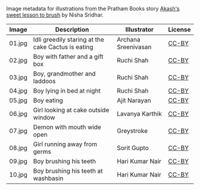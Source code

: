 Image metadata for illustrations from the Pratham Books story [Akash's sweet lesson to brush](https://storyweaver.org.in/stories/3462-akash-s-sweet-lesson-to-brush) by Nisha Sridhar.

Image | Description | Illustrator | License
----- | ----------- | ----------- | -------
01.jpg | Idli greedily staring at the cake Cactus is eating | Archana Sreenivasan | [CC-BY](https://creativecommons.org/licenses/by/4.0/)
02.jpg | Boy with father and a gift box | Ruchi Shah | [CC-BY](https://creativecommons.org/licenses/by/4.0/)
03.jpg | Boy, grandmother and laddoos | Ruchi Shah | [CC-BY](https://creativecommons.org/licenses/by/4.0/)
04.jpg | Boy lying in bed at night | Ruchi Shah | [CC-BY](https://creativecommons.org/licenses/by/4.0/)
05.jpg | Boy eating | Ajit Narayan | [CC-BY](https://creativecommons.org/licenses/by/4.0/)
06.jpg | Girl looking at cake outside window | Lavanya Karthik | [CC-BY](https://creativecommons.org/licenses/by/4.0/)
07.jpg | Demon with mouth wide open | Greystroke | [CC-BY](https://creativecommons.org/licenses/by/4.0/)
08.jpg | Girl running away from germs | Sorit Gupto | [CC-BY](https://creativecommons.org/licenses/by/4.0/)
09.jpg | Boy brushing his teeth | Hari Kumar Nair | [CC-BY](https://creativecommons.org/licenses/by/4.0/)
10.jpg | Boy brushing his teeth at washbasin | Hari Kumar Nair | [CC-BY](https://creativecommons.org/licenses/by/4.0/)

